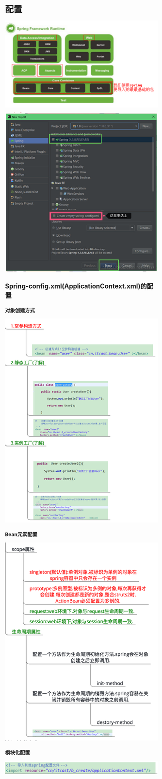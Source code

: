 # 配置

 

![Spring&#x5305;&#x7ED3;&#x6784;](../../../.gitbook/assets/image%20%2883%29.png)

![](../../../.gitbook/assets/image%20%2896%29.png)



## Spring-config.xml\(ApplicationContext.xml\)的配置

### 对象创建方式

![](../../../.gitbook/assets/image%20%28113%29.png)

### Bean元素配置

![](../../../.gitbook/assets/image%20%2824%29.png)

### 模块化配置

![](../../../.gitbook/assets/image%20%28182%29.png)



